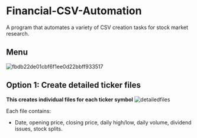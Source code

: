 # Financial-CSV-Automation

A program that automates a variety of CSV creation tasks for stock market research. 


## Menu
![fbdb22de01cbf6f1ee0d22bbff933517](https://user-images.githubusercontent.com/113802864/204014734-7e8f6186-17bb-4a3d-8a14-fbf78265f4d5.png)

## Option 1: Create detailed ticker files
**This creates individual files for each ticker symbol**
![detailedfiles](https://user-images.githubusercontent.com/113802864/204017327-463f5b83-c170-4859-871c-99717fba2c55.gif)


Each file contains:

- Date, opening price, closing price, daily high/low, daily volume, dividend issues, stock splits.


